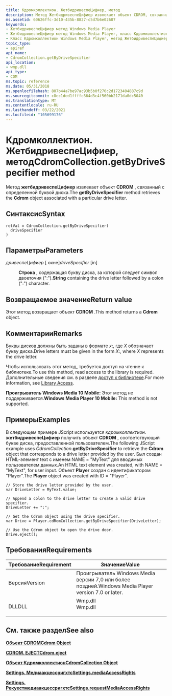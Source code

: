 ```yaml
---
title: Кдромколлектион. ЖетбидривеспеЦифиер, метод
description: Метод ЖетбидривеспеЦифиер извлекает объект CDROM, связанный с определенной буквой диска.
ms.assetid: 60626ffc-3d10-435b-8827-c5d7b6e02607
keywords:
- ЖетбидривеспеЦифиер метод Windows Media Player
- ЖетбидривеспеЦифиер метод Windows Media Player, класс Кдромколлектион
- Класс Кдромколлектион Windows Media Player, метод ЖетбидривеспеЦифиер
topic_type:
- apiref
api_name:
- CdromCollection.getByDriveSpecifier
api_location:
- wmp.dll
api_type:
- COM
ms.topic: reference
ms.date: 05/31/2018
ms.openlocfilehash: 807b44a7be97ac93b5b0f270c2d1723404887c9d
ms.sourcegitcommit: c8ec1ded1ffffc364d3c4f560bb2171da0dc5040
ms.translationtype: MT
ms.contentlocale: ru-RU
ms.lasthandoff: 03/22/2021
ms.locfileid: "105699176"
---
```

# <a name="cdromcollectiongetbydrivespecifier-method"></a><span data-ttu-id="8031a-106">Кдромколлектион. ЖетбидривеспеЦифиер, метод</span><span class="sxs-lookup"><span data-stu-id="8031a-106">CdromCollection.getByDriveSpecifier method</span></span>

<span data-ttu-id="8031a-107">Метод **жетбидривеспеЦифиер** извлекает объект **CDROM** , связанный с определенной буквой диска.</span><span class="sxs-lookup"><span data-stu-id="8031a-107">The **getByDriveSpecifier** method retrieves the **Cdrom** object associated with a particular drive letter.</span></span>

## <a name="syntax"></a><span data-ttu-id="8031a-108">Синтаксис</span><span class="sxs-lookup"><span data-stu-id="8031a-108">Syntax</span></span>


```JScript
retVal = CdromCollection.getByDriveSpecifier(
  driveSpecifier
)
```



## <a name="parameters"></a><span data-ttu-id="8031a-109">Параметры</span><span class="sxs-lookup"><span data-stu-id="8031a-109">Parameters</span></span>

<dl> <dt>

<span data-ttu-id="8031a-110">*дривеспеЦифиер* \[ окне\]</span><span class="sxs-lookup"><span data-stu-id="8031a-110">*driveSpecifier* \[in\]</span></span>
</dt> <dd>

<span data-ttu-id="8031a-111">**Строка** , содержащая букву диска, за которой следует символ двоеточия (":").</span><span class="sxs-lookup"><span data-stu-id="8031a-111">**String** containing the drive letter followed by a colon (":") character.</span></span>

</dd> </dl>

## <a name="return-value"></a><span data-ttu-id="8031a-112">Возвращаемое значение</span><span class="sxs-lookup"><span data-stu-id="8031a-112">Return value</span></span>

<span data-ttu-id="8031a-113">Этот метод возвращает объект **CDROM** .</span><span class="sxs-lookup"><span data-stu-id="8031a-113">This method returns a **Cdrom** object.</span></span>

## <a name="remarks"></a><span data-ttu-id="8031a-114">Комментарии</span><span class="sxs-lookup"><span data-stu-id="8031a-114">Remarks</span></span>

<span data-ttu-id="8031a-115">Буквы дисков должны быть заданы в формате *x*:, где *X* обозначает букву диска.</span><span class="sxs-lookup"><span data-stu-id="8031a-115">Drive letters must be given in the form *X*:, where *X* represents the drive letter.</span></span>

<span data-ttu-id="8031a-116">Чтобы использовать этот метод, требуется доступ на чтение к библиотеке.</span><span class="sxs-lookup"><span data-stu-id="8031a-116">To use this method, read access to the library is required.</span></span> <span data-ttu-id="8031a-117">Дополнительные сведения см. в разделе [доступ к библиотеке](library-access.md).</span><span class="sxs-lookup"><span data-stu-id="8031a-117">For more information, see [Library Access](library-access.md).</span></span>

<span data-ttu-id="8031a-118">**Проигрыватель Windows Media 10 Mobile:** Этот метод не поддерживается.</span><span class="sxs-lookup"><span data-stu-id="8031a-118">**Windows Media Player 10 Mobile:** This method is not supported.</span></span>

## <a name="examples"></a><span data-ttu-id="8031a-119">Примеры</span><span class="sxs-lookup"><span data-stu-id="8031a-119">Examples</span></span>

<span data-ttu-id="8031a-120">В следующем примере JScript используется *кдромколлектион*. **жетбидривеспеЦифиер** получить объект **CDROM** , соответствующий букве диска, предоставленной пользователем.</span><span class="sxs-lookup"><span data-stu-id="8031a-120">The following JScript example uses *CdromCollection*.**getByDriveSpecifier** to retrieve the **Cdrom** object that corresponds to a drive letter provided by the user.</span></span> <span data-ttu-id="8031a-121">Был создан HTML-элемент text с именем NAME = "MyText" для вводимых пользователем данных.</span><span class="sxs-lookup"><span data-stu-id="8031a-121">An HTML text element was created, with NAME = "MyText", for user input.</span></span> <span data-ttu-id="8031a-122">Объект **Player** создан с идентификатором "Player".</span><span class="sxs-lookup"><span data-stu-id="8031a-122">The **Player** object was created with ID = "Player".</span></span>


```JScript
// Store the drive letter provided by the user.
var DriveLetter = MyText.value;

// Append a colon to the drive letter to create a valid drive specifier.
DriveLetter += ":";

// Get the Cdrom object using the drive specifier.
var Drive = Player.cdRomCollection.getByDriveSpecifier(DriveLetter);

// Use the Cdrom object to open the drive door.
Drive.eject();
```



## <a name="requirements"></a><span data-ttu-id="8031a-123">Требования</span><span class="sxs-lookup"><span data-stu-id="8031a-123">Requirements</span></span>



| <span data-ttu-id="8031a-124">Требование</span><span class="sxs-lookup"><span data-stu-id="8031a-124">Requirement</span></span> | <span data-ttu-id="8031a-125">Значение</span><span class="sxs-lookup"><span data-stu-id="8031a-125">Value</span></span> |
|--------------------|------------------------------------------------------------------------------------|
| <span data-ttu-id="8031a-126">Версия</span><span class="sxs-lookup"><span data-stu-id="8031a-126">Version</span></span><br/> | <span data-ttu-id="8031a-127">Проигрыватель Windows Media версии 7,0 или более поздней.</span><span class="sxs-lookup"><span data-stu-id="8031a-127">Windows Media Player version 7.0 or later.</span></span><br/>                              |
| <span data-ttu-id="8031a-128">DLL</span><span class="sxs-lookup"><span data-stu-id="8031a-128">DLL</span></span><br/>     | <dl> <span data-ttu-id="8031a-129"><dt>Wmp.dll</dt></span><span class="sxs-lookup"><span data-stu-id="8031a-129"><dt>Wmp.dll</dt></span></span> </dl> |



## <a name="see-also"></a><span data-ttu-id="8031a-130">См. также раздел</span><span class="sxs-lookup"><span data-stu-id="8031a-130">See also</span></span>

<dl> <dt>

[<span data-ttu-id="8031a-131">**Объект CDROM**</span><span class="sxs-lookup"><span data-stu-id="8031a-131">**Cdrom Object**</span></span>](cdrom-object.md)
</dt> <dt>

[<span data-ttu-id="8031a-132">**CDROM. EJECT**</span><span class="sxs-lookup"><span data-stu-id="8031a-132">**Cdrom.eject**</span></span>](cdrom-eject.md)
</dt> <dt>

[<span data-ttu-id="8031a-133">**Объект Кдромколлектион**</span><span class="sxs-lookup"><span data-stu-id="8031a-133">**CdromCollection Object**</span></span>](cdromcollection-object.md)
</dt> <dt>

[<span data-ttu-id="8031a-134">**Settings. Медиаакцессригхтс**</span><span class="sxs-lookup"><span data-stu-id="8031a-134">**Settings.mediaAccessRights**</span></span>](settings-mediaaccessrights.md)
</dt> <dt>

[<span data-ttu-id="8031a-135">**Settings. Рекуестмедиаакцессригхтс**</span><span class="sxs-lookup"><span data-stu-id="8031a-135">**Settings.requestMediaAccessRights**</span></span>](settings-requestmediaaccessrights.md)
</dt> </dl>

 

 





